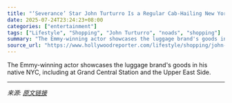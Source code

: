 ```yaml
---
title: "‘Severance’ Star John Turturro Is a Regular Cab-Hailing New Yorker In His First Samsonite Travel Campaign"
date: 2025-07-24T23:24:23+08:00
categories: ["entertainment"]
tags: ["Lifestyle", "Shopping", "John Turturro", "noads", "shopping"]
summary: "The Emmy-winning actor showcases the luggage brand's goods in his native NYC, including at Grand Central Station and the Upper East Side."
source_url: "https://www.hollywoodreporter.com/lifestyle/shopping/john-turturro-samsonite-travel-campaign-shop-best-lightweight-luggage-1236327504/"
---
```


The Emmy-winning actor showcases the luggage brand's goods in his native NYC, including at Grand Central Station and the Upper East Side.

---

*来源: [原文链接](https://www.hollywoodreporter.com/lifestyle/shopping/john-turturro-samsonite-travel-campaign-shop-best-lightweight-luggage-1236327504/)*
